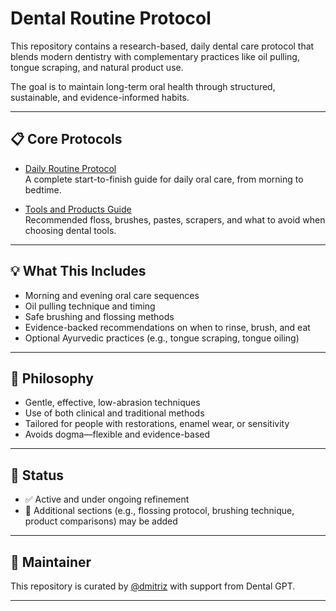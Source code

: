 # Dental Routine Protocol

This repository contains a research-based, daily dental care protocol that blends modern dentistry with complementary practices like oil pulling, tongue scraping, and natural product use.

The goal is to maintain long-term oral health through structured, sustainable, and evidence-informed habits.

---

## 📋 Core Protocols

- [Daily Routine Protocol](./daily-routine.md)  
  A complete start-to-finish guide for daily oral care, from morning to bedtime.

- [Tools and Products Guide](./tools-and-products.md)  
  Recommended floss, brushes, pastes, scrapers, and what to avoid when choosing dental tools.

---

## 💡 What This Includes

- Morning and evening oral care sequences
- Oil pulling technique and timing
- Safe brushing and flossing methods
- Evidence-backed recommendations on when to rinse, brush, and eat
- Optional Ayurvedic practices (e.g., tongue scraping, tongue oiling)

---

## 🧠 Philosophy

- Gentle, effective, low-abrasion techniques
- Use of both clinical and traditional methods
- Tailored for people with restorations, enamel wear, or sensitivity
- Avoids dogma—flexible and evidence-based

---

## 📌 Status

- ✅ Active and under ongoing refinement
- 🚧 Additional sections (e.g., flossing protocol, brushing technique, product comparisons) may be added

---

## 👤 Maintainer

This repository is curated by [@dmitriz](https://github.com/dmitriz) with support from Dental GPT.

---

